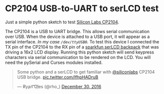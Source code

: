 # CP2104 USB-to-UART to serLCD test
Just a simple python sketch to test [Silicon Labs CP2104](https://www.silabs.com/products/interface/Pages/cp2104-mini.aspx).

The CP2104 is a USB to UART bridge.  This allows serial communication over USB.  When the device is attached to a USB port, it will appear as a serial interface. _In my case `/dev/ttyUSB0`._
To test this device I connected the TX pin of the CP2104 to the RX pin of a [sparkfun serLCD backpack](https://www.sparkfun.com/products/258) that was driving a 16x2 LCD display. Running this python sketch will send keypress characters via serial communication to be rendered on the LCD.  You will need the pySerial and Curses modules installed.

<blockquote class="twitter-tweet" data-lang="en"><p lang="en" dir="ltr">Some python and a serLCD to get familiar with <a href="https://twitter.com/siliconlabs">@siliconlabs</a> CP2104 USB bridge. <a href="https://t.co/lfhpHADruB">pic.twitter.com/lfhpHADruB</a></p>&mdash; R̸y̧an͝ ͝Ol҉es (@rho_) <a href="https://twitter.com/rho_/status/814962356681842688">December 30, 2016</a></blockquote>
<script async src="//platform.twitter.com/widgets.js" charset="utf-8"></script>
